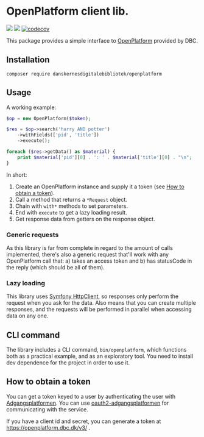 # OpenPlatform client lib.

[![](https://github.com/reload/openplatform-client/workflows/Build%20and%20test/badge.svg)](https://github.com/reload/openplatform-client/actions?query=workflow%3A%22Build+and+test%22)
[![](https://github.com/reload/openplatform-client/workflows/Code%20style%20review/badge.svg)](https://github.com/reload/openplatform-client/actions?query=workflow%3A%22Code+style+review%22)
[![codecov](https://codecov.io/gh/reload/openplatform-client/branch/master/graph/badge.svg)](https://codecov.io/gh/reload/openplatform-client)

This package provides a simple interface to
[OpenPlatform](https://openplatform.dbc.dk/v3/) provided by DBC.

## Installation

```shell
composer require danskernesdigitalebibliotek/openplatform
```

## Usage

A working example:

``` php
$op = new OpenPlatform($token);

$res = $op->search('harry AND potter')
    ->withFields(['pid', 'title'])
    ->execute();

foreach ($res->getData() as $material) {
    print $material['pid'][0] . ': ' . $material['title'][0] . "\n";
}
```

In short:

1. Create an OpenPlatform instance and supply it a token (see [How to
   obtain a token](#how-to-obtain-a-token)).
2. Call a method that returns a `*Request` object.
3. Chain with `with*` methods to set parameters.
4. End with `execute` to get a lazy loading result.
5. Get response data from getters on the response object.

### Generic requests

As this library is far from complete in regard to the amount of calls
implemented, there's also a generic request that'll work with any
OpenPlatform call that: a) takes an access token and b) has statusCode
in the reply (which should be all of them).

### Lazy loading

This library uses [Symfony
HttpClient](https://symfony.com/doc/current/components/http_client.html),
so responses only perform the request when you ask for the data. Also
means that you can create multiple responses, and the requests will be
performed in parallel when accessing data on any one.

## CLI command

The library includes a CLI command, `bin/openplatform`, which
functions both as a practical example, and as an exploratory tool. You
need to install dev dependence for the project in order to use it.

## How to obtain a token

You can get a token keyed to a user by authenticating the user with
[Adgangsplatformen](https://github.com/DBCDK/hejmdal). You can use
[oauth2-adgangsplatformen](https://github.com/reload/oauth2-adgangsplatformen)
for communicating with the service.

If you have a client id and secret, you can generate a token at
https://openplatform.dbc.dk/v3/ .
